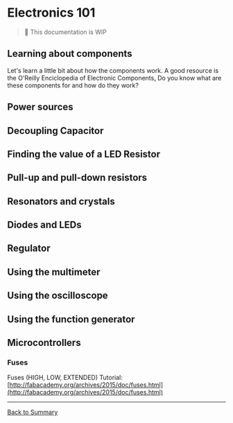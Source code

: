 # Electronics 101

> :construction: This documentation is WIP

## Learning about components
Let's learn a little bit about how the components work. A good resource is the O'Reilly Enciclopedia of Electronic Components[.](files/books.zip) Do you know what are these components for and how do they work?

## Power sources

## Decoupling Capacitor

## Finding the value of a LED Resistor

## Pull-up and pull-down resistors

## Resonators and crystals

## Diodes and LEDs

## Regulator

## Using the multimeter

## Using the oscilloscope

## Using the function generator

## Microcontrollers

### Fuses

Fuses (HIGH, LOW, EXTENDED) Tutorial: [http://fabacademy.org/archives/2015/doc/fuses.html](http://fabacademy.org/archives/2015/doc/fuses.html)


---
[Back to Summary](../summary.md)

